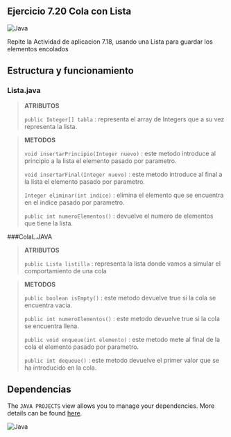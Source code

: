 ## Ejercicio 7.20 Cola con Lista
![Java](https://img.shields.io/badge/java-%23ED8B00.svg?style=for-the-badge&logo=java&logoColor=white)

Repite la Actividad de aplicacion 7.18, usando una Lista para guardar los elementos encolados

## Estructura y funcionamiento

### Lista.java

> **ATRIBUTOS**
>
> `public Integer[] tabla` : representa el array de Integers que a su vez representa la lista.

> **METODOS**
>
> `void insertarPrincipio(Integer nuevo)` : este metodo introduce al principio a la lista el elemento pasado por parametro.
>
> `void insertarFinal(Integer nuevo)` : este metodo introduce al final a la lista el elemento pasado por parametro.
>
> `Integer eliminar(int indice)` : elimina el elemento que se encuentra en el indice pasado por parametro. 
>
> `public int numeroElementos()` : devuelve el numero de elementos que tiene la lista.  
>

###ColaL.JAVA

> **ATRIBUTOS**
>
> `public Lista listilla` : representa la lista donde vamos a simular el comportamiento de una cola

> **METODOS**
>
> `public boolean isEmpty()` : este metodo devuelve true si la cola se encuentra vacia.
>
> `public int numeroElementos()` : este metodo devuelve true si la cola se encuentra llena.
>
> `public void enqueue(int elemento)` : este metodo mete al final de la cola el elemento pasado por parametro. 
>
> `public int dequeue()` : este metodo devuelve el primer valor que se ha introducido en la cola.  
>



## Dependencias

The `JAVA PROJECTS` view allows you to manage your dependencies. More details can be found [here](https://github.com/microsoft/vscode-java-dependency#manage-dependencies).

![Java](https://img.shields.io/badge/java-%23ED8B00.svg?style=for-the-badge&logo=java&logoColor=white)




